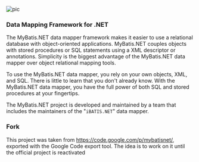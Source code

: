 ![pic](https://3.bp.blogspot.com/-HKtWXLIvvdk/T6VWCexS-qI/AAAAAAAAATo/QmRUDiFjWd0/s1600/mybatis-superbird-small.png)   

### Data Mapping Framework for .NET

The MyBatis.NET data mapper framework makes it easier to use a relational database with object-oriented applications. MyBatis.NET couples objects with stored procedures or SQL statements using a XML descriptor or annotations. Simplicity is the biggest advantage of the MyBatis.NET data mapper over object relational mapping tools.

To use the MyBatis.NET data mapper, you rely on your own objects, XML, and SQL. There is little to learn that you don't already know. With the MyBatis.NET data mapper, you have the full power of both SQL and stored procedures at your fingertips.

The MyBatis.NET project is developed and maintained by a team that includes the maintainers of the "`iBATIS.NET`" data mapper.

### Fork
This project was taken from https://code.google.com/p/mybatisnet/, exported with the Google Code export tool. The idea is to work on it until the official project is reactivated
